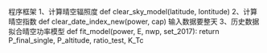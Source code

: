 程序框架
1、计算晴空辐照度
   def clear_sky_model(latitude, lontitude)
2、计算晴空指数
   def clear_date_index_new(power, cap)
   输入数据要整天
3、历史数据拟合晴空功率模型
   def fit_model(power, E, nwp, set_2017):
       return P_final_single, P_altitude, ratio_test, K_Tc